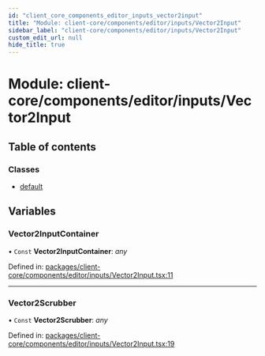 ```yaml
---
id: "client_core_components_editor_inputs_vector2input"
title: "Module: client-core/components/editor/inputs/Vector2Input"
sidebar_label: "client-core/components/editor/inputs/Vector2Input"
custom_edit_url: null
hide_title: true
---
```


# Module: client-core/components/editor/inputs/Vector2Input

## Table of contents

### Classes

- [default](../classes/client_core_components_editor_inputs_vector2input.default.md)

## Variables

### Vector2InputContainer

• `Const` **Vector2InputContainer**: *any*

Defined in: [packages/client-core/components/editor/inputs/Vector2Input.tsx:11](https://github.com/xr3ngine/xr3ngine/blob/5c3dcaef1/packages/client-core/components/editor/inputs/Vector2Input.tsx#L11)

___

### Vector2Scrubber

• `Const` **Vector2Scrubber**: *any*

Defined in: [packages/client-core/components/editor/inputs/Vector2Input.tsx:19](https://github.com/xr3ngine/xr3ngine/blob/5c3dcaef1/packages/client-core/components/editor/inputs/Vector2Input.tsx#L19)
